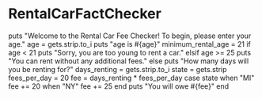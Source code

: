 # RentalCarFactChecker

puts "Welcome to the Rental Car Fee Checker! To begin, please enter your age."
age = gets.strip.to_i
puts "age is #{age}"
minimum_rental_age = 21
if age < 21
  puts "Sorry, you are too young to rent a car."
elsif age >= 25
  puts "You can rent without any additional fees."
else
  puts "How many days will you be renting for?"
  days_renting = gets.strip.to_i
state = gets.strip
  fees_per_day = 20
  fee = days_renting * fees_per_day
  case state
  when "MI"
    fee += 20
  when "NY"
    fee += 25
  end
  puts "You will owe #{fee}"
end
